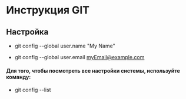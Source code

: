 # Инструкция GIT
## Настройка
* git config --global user.name "My Name"

* git config --global user.email myEmail@example.com
#### Для того, чтобы посмотреть все настройки системы, используйте команду:
* git config --list
